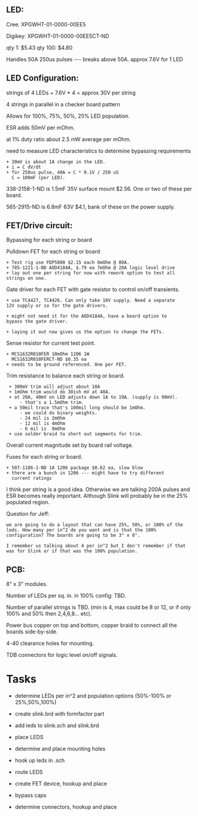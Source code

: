 LED:
----

Cree:
XPGWHT-01-0000-00EE5

Digikey: XPGWHT-01-0000-00EE5CT-ND

qty 1:   $5.43
qty 100: $4.80

Handles 50A 250us pulses --- breaks above 50A.
approx 7.6V for 1 LED

LED Configuration:
------------------

strings of 4 LEDs
    + 7.6V * 4 = approx 30V per string

4 strings in parallel in a checker board pattern

Allows for 100%, 75%, 50%, 25% LED population.

ESR adds 50mV per mOhm.

at 1% duty ratio about 2.5 mW average per mOhm.

need to measure LED characteristics to determine bypassing
requirements

    + 30mV is about 1A change in the LED.
    + i = C dV/dt
    + for 250us pulse, 40A = C * 0.1V / 250 uS
      C = 100mF (per LED).

338-2158-1-ND is 1.5mF 35V surface mount $2.56. One or two of these
per board.

565-2915-ND is 6.8mF 63V $4.1, bank of these on the power supply.

FET/Drive circuit:
------------------

Bypassing for each string or board

Pulldown FET for each string or board

    + Test rig use FDP5800 $2.15 each 6mOhm @ 80A.
    + 785-1221-1-ND AOD4184A, $.79 ea 7mOhm @ 20A logic level drive
    + lay out one per string for now with rework option to test all
    strings on one.

Gate driver for each FET with gate resistor to control on/off
transients.

    + use TC4427, TC4426. Can only take 18V supply. Need a separate
    12V supply or so for the gate drivers.

    + might not need it for the AOD4184A, have a board option to
    bypass the gate driver.

    + laying it out now gives us the option to change the FETs.

Sense resistor for current test point.

    + MCS1632R010FER 10mOhm 1206 1W
      MCS1632R010FERCT-ND $0.35 ea
    + needs to be ground referenced. One per FET.

Trim resistance to balance each string or board.

     + 300mV trim will adjust about 10A
     + 1mOhm trim would do 30ish mV at 40A.
     + at 20A, 40mV on LED adjusts down 1A to 19A. (supply is 90mV).
         - that's a 1.5mOhm trim.
     + a 50mil trace that's 100mil long should be 1mOhm. 
         - we could do binary weights.
         - 24 mil is 2mOhm
         - 12 mil is 4mOhm
         - 6 mil is  8mOhm
     + use solder braid to short out segments for trim.

Overall current magnitude set by board rail voltage.

Fuses for each string or board.

    + 507-1186-1-ND 1A 1206 package $0.62 ea, slow blow
    + there are a bunch in 1206 --- might have to try different
      current ratings

I think per string is a good idea. Otherwise we are talking 200A
pulses and ESR becomes really important. Although Slink will probably
be in the 25% populated region.

Question for Jeff:

    we are going to do a layout that can have 25%, 50%, or 100% of the
    leds. How many per in^2 do you want and is that the 100%
    configuration? The boards are going to be 3" x 8".

    I remember us talking about 4 per in^2 but I don't remember if that
    was for Slink or if that was the 100% population.

PCB: 
---

8" x 3" modules. 

Number of LEDs per sq. in. in 100% config: TBD.

Number of parallel strings is TBD. (min is 4, max could be 8 or 12, or
if only 100% and 50% then 2,4,6,8... etc).

Power bus copper on top and bottom, copper braid to connect all the
boards side-by-side.

4-40 clearance holes for mounting.

TDB connectors for logic level on/off signals.

Tasks
=====

+ determine LEDs per in^2 and population options (50%-100% or 25%,50%,100%)
+ create slink.brd with formfactor part
+ add leds to slink.sch and slink.brd 
+ place LEDS
+ determine and place mounting holes
+ hook up leds in .sch
+ route LEDS

+ create FET device, hookup and place
+ bypass caps
+ determine connectors, hookup and place
